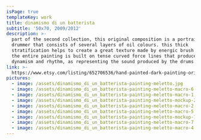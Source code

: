 ```yaml
---
isPage: true
templateKey: work
title: dinamismo di un batterista
subtitle: '50x70, 2009/2012'
description: >-
  part of the second collection, this original composition is a portrait of a
  drummer that consists of several layers of oil colours. this thick
  stratification helps to create a great texture made by energic brush strokes.
  the entire painting is built on tense curved force lines that produce great
  dynamism and rhythm, as representing the sound produced by the drums.
link: >-
  https://www.etsy.com/listing/652706536/hand-painted-dark-painting-original?ref=shop_home_active_12&frs=1
pictures:
  - image: /assets/dinamismo_di_un_batterista-painting-meletto.jpg
  - image: /assets/dinamismo_di_un_batterista-painting-meletto-macro-6.jpg
  - image: /assets/dinamismo_di_un_batterista-painting-meletto-macro-1.jpg
  - image: /assets/dinamismo_di_un_batterista-painting-meletto-mockup-2.jpg
  - image: /assets/dinamismo_di_un_batterista-painting-meletto-macro-2.jpg
  - image: /assets/dinamismo_di_un_batterista-painting-meletto-macro-5.jpg
  - image: /assets/dinamismo_di_un_batterista-painting-meletto-mockup-1bw.jpg
  - image: /assets/dinamismo_di_un_batterista-painting-meletto-macro-7.jpg
  - image: /assets/dinamismo_di_un_batterista-painting-meletto-macro-4.jpg
---
```


